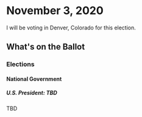 # November 3, 2020

I will be voting in Denver, Colorado for this election.

## What's on the Ballot

### Elections

#### National Government

##### U.S. President: TBD

TBD

